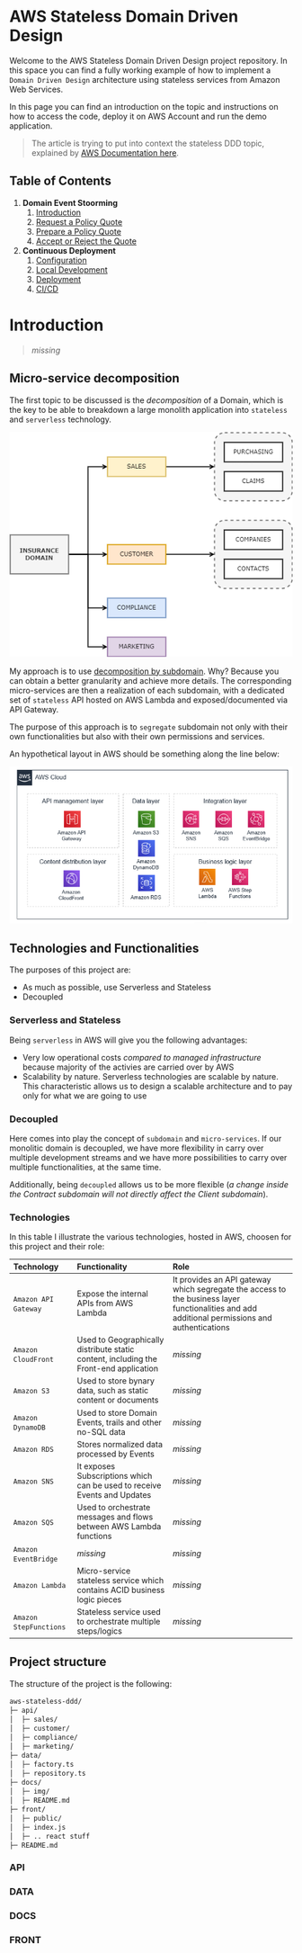# AWS Stateless Domain Driven Design

Welcome to the AWS Stateless Domain Driven Design project repository. In this space you can find a fully working example of how to implement a `Domain Driven Design` architecture using stateless services from Amazon Web Services.

In this page you can find an introduction on the topic and instructions on how to access the code, deploy it on AWS Account and run the demo application.

 > The article is trying to put into context the stateless DDD topic, explained by [AWS Documentation here](https://docs.aws.amazon.com/prescriptive-guidance/latest/modernization-decomposing-monoliths/decompose-subdomain.html).

## Table of Contents

 1. **Domain Event Stoorming**
    1. [Introduction](/docs/event-stoorming/)
    2. [Request a Policy Quote](/docs/event-stoorming/request.md)
    3. [Prepare a Policy Quote](/docs/event-stoorming/send)
    4. [Accept or Reject the Quote](/docs/event-stoorming/accept-reject.md)
 2. **Continuous Deployment**
    1. [Configuration](/docs/cd/)
    2. [Local Development](/docs/cd/local.md)
    3. [Deployment](/docs/cd/deployment.md)
    4. [CI/CD](/docs/cd/ci-cd.md)

# Introduction

 > _missing_

## Micro-service decomposition

The first topic to be discussed is the _decomposition_ of a Domain, which is the key to be able to breakdown a large monolith application into `stateless` and `serverless` technology.

![Breakdown Domain](/docs/Breakdown.png)

My approach is to use [decomposition by subdomain](https://docs.aws.amazon.com/prescriptive-guidance/latest/modernization-decomposing-monoliths/decompose-subdomain.html). Why? Because you can obtain a better granularity and achieve more details. The corresponding micro-services are then a realization of each subdomain, with a dedicated set of `stateless` API hosted on AWS Lambda and exposed/documented via API Gateway.

The purpose of this approach is to `segregate` subdomain not only with their own functionalities but also with their own permissions and services.

An hypothetical layout in AWS should be something along the line below:

![AWS layout](/docs/AWS-overview.png)

## Technologies and Functionalities

The purposes of this project are:
 - As much as possible, use Serverless and Stateless
 - Decoupled

### Serverless and Stateless

Being `serverless` in AWS will give you the following advantages:

- Very low operational costs _compared to managed infrastructure_ because majority of the activies are carried over by AWS
- Scalability by nature. Serverless technologies are scalable by nature. This characteristic allows us to design a scalable architecture and to pay only for what we are going to use

### Decoupled

Here comes into play the concept of `subdomain` and `micro-services`. If our monolitic domain is decoupled, we have more flexibility in carry over multiple development streams and we have more possibilities to carry over multiple functionalities, at the same time.

Additionally, being `decoupled` allows us to be more flexible (_a change inside the Contract subdomain will not directly affect the Client subdomain_).

### Technologies

In this table I illustrate the various technologies, hosted in AWS, choosen for this project and their role:

| Technology | Functionality | Role |
| :--------- | :------------ | :--- |
| `Amazon API Gateway` | Expose the internal APIs from AWS Lambda | It provides an API gateway which segregate the access to the business layer functionalities and add additional permissions and authentications | 
| `Amazon CloudFront` | Used to Geographically distribute static content, including the Front-end application | _missing_ | 
| `Amazon S3` | Used to store bynary data, such as static content or documents | _missing_ | 
| `Amazon DynamoDB` | Used to store Domain Events, trails and other no-SQL data | _missing_ | 
| `Amazon RDS` | Stores normalized data processed by Events | _missing_ | 
| `Amazon SNS` | It exposes Subscriptions which can be used to receive Events and Updates | _missing_ | 
| `Amazon SQS` | Used to orchestrate messages and flows between AWS Lambda functions | _missing_ | 
| `Amazon EventBridge` | _missing_ | _missing_ | 
| `Amazon Lambda` | Micro-service stateless service which contains ACID business logic pieces | _missing_ | 
| `Amazon StepFunctions` | Stateless service used to orchestrate multiple steps/logics | _missing_ | 

## Project structure

The structure of the project is the following:

```ascii
aws-stateless-ddd/
├─ api/
│  ├─ sales/
│  ├─ customer/
│  ├─ compliance/
│  ├─ marketing/
├─ data/
│  ├─ factory.ts
│  ├─ repository.ts
├─ docs/
│  ├─ img/
│  ├─ README.md
├─ front/
│  ├─ public/
│  ├─ index.js
│  ├─ .. react stuff
├─ README.md
```

### API

### DATA

### DOCS

### FRONT